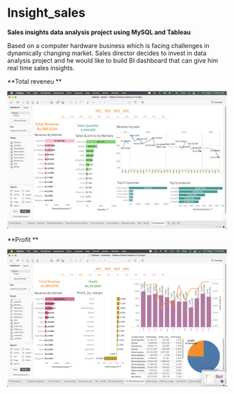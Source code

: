 # Insight_sales
**Sales insights data analysis project using MySQL and Tableau**

Based on a computer hardware business which is facing challenges in dynamically changing market. Sales director decides to invest in data analysis project and he would like to build BI dashboard that can give him real time sales insights. 



 **Total reveneu **
 
 ![image](https://github.com/vikas0694/Insight_sales/blob/master/Reveneu.png?raw=true "Total Reveneu generated ")


 **Profit **


 ![image](https://github.com/vikas0694/Insight_sales/blob/master/Profit_margin.png?raw=true "Total Reveneu generated ")
